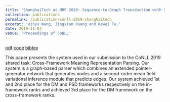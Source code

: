 ```yaml
---
title: "ShanghaiTech at MRP 2019: Sequence-to-Graph Transduction with Second-Order Edge Inference for Cross-Framework Meaning Representation Parsing"
collection: publications
permalink: /publication/conll-2019-shanghaitech
excerpt: 'Xinyu Wang, Jingxian Huang and Kewei Tu.'
date: 2019-11-03
venue: 'Proceedings of CoNLL'
---
```


[pdf](https://www.aclweb.org/anthology/K19-2005.pdf)
[code](https://github.com/wangxinyu0922/Second_Order_SDP)
[bibtex](https://www.aclweb.org/anthology/K19-2005.bib)

This paper presents the system used in our submission to the CoNLL 2019 shared task: Cross-Framework Meaning Representation Parsing. Our system is a graph-based parser which combines an extended pointer-generator network that generates nodes and a second-order mean field variational inference module that predicts edges. Our system achieved 1st and 2nd place for the DM and PSD frameworks respectively on the in-framework ranks and achieved 3rd place for the DM framework on the cross-framework ranks.